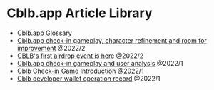 # Cblb.app Article Library

- [Cblb.app Glossary](https://github.com/cblb-app/cblb-articles/blob/master/2022/cblb-app-glossary-en.md)
- [Cblb.app check-in gameplay, character refinement and room for improvement](https://github.com/cblb-app/cblb-articles/blob/master/2022/cblb-checkin-reanalysis-enhencement-en.md) @2022/2
- [CBLB's first airdrop event is here](https://github.com/cblb-app/cblb-articles/blob/master/2022/cblb-airdrop-en.md) @2022/2
- [Cblb.app check-in gameplay and user analysis](https://github.com/cblb-app/cblb-articles/blob/master/2022/cblb-checkin-users-analysis-en.md) @2022/1
- [Cblb Check-in Game Introduction](https://github.com/cblb-app/cblb-articles/blob/master/2022/mannual-cblbcheckin-zh.md) @2022/1
- [Cblb developer wallet operation record](https://github.com/cblb-app/cblb-articles/blob/master/operations/cblb-dev-operation-record-en.md) @2022/1
